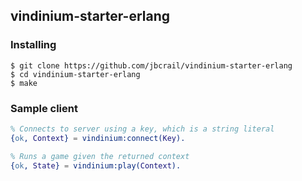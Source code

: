 ## vindinium-starter-erlang

### Installing

    $ git clone https://github.com/jbcrail/vindinium-starter-erlang
    $ cd vindinium-starter-erlang
    $ make

### Sample client

```erlang
% Connects to server using a key, which is a string literal
{ok, Context} = vindinium:connect(Key).

% Runs a game given the returned context
{ok, State} = vindinium:play(Context).
```
